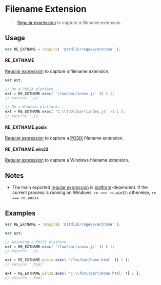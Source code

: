 Filename Extension
===

> [Regular expression][regexp] to capture a filename extension.


<!-- <usage> -->

## Usage

``` javascript
var RE_EXTNAME = require( '@stdlib/regexp/extname' );
```

#### RE_EXTNAME

[Regular expression][regexp] to capture a filename extension. 

``` javascript
var ext;

// On a POSIX platform...
ext = RE_EXTNAME.exec( '/foo/bar/index.js' )[ 1 ];
// returns '.js'

// On a Windows platform...
ext = RE_EXTNAME.exec( 'C:\\foo\\bar\\index.js' )[ 1 ];
// returns '.js'
```


#### RE_EXTNAME.posix

[Regular expression][regexp-extname-posix] to capture a [POSIX][posix] filename extension.


#### RE_EXTNAME.win32

[Regular expression][regexp-extname-windows] to capture a Windows filename extension.

<!-- </usage> -->


<!-- <notes> -->

## Notes

* The main exported [regular expression][regexp] is [platform][platform]-dependent. If the current process is running on Windows, `re === re.win32`; otherwise, `re === re.posix`.

<!-- </notes> -->


<!-- <examples> -->

## Examples

``` javascript
var RE_EXTNAME = require( '@stdlib/regexp/extname' );

var ext;

// Assuming a POSIX platform...
ext = RE_EXTNAME.exec( '/foo/bar/index.js' )[ 1 ];
// returns '.js'

ext = RE_EXTNAME.posix.exec( '/foo/bar/home.html' )[ 1 ];
// returns '.html'

ext = RE_EXTNAME.win32.exec( 'C:\\foo\\bar\\home.html' )[ 1 ];
// returns '.html'
```

<!-- </examples> -->


<!-- <links> -->

[regexp]: https://developer.mozilla.org/en-US/docs/Web/JavaScript/Guide/Regular_Expressions
[posix]: https://en.wikipedia.org/wiki/POSIX

<!-- FIXME: links -->

[platform]: https://github.com/kgryte/node-check-if-windows
[regexp-extname-posix]: https://github.com/kgryte/regex-extname-posix
[regexp-extname-windows]: https://github.com/kgryte/regex-extname-windows

<!-- </links> -->
